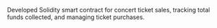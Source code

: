 Developed Solidity smart contract for concert ticket sales, tracking total funds collected, and managing ticket purchases.
